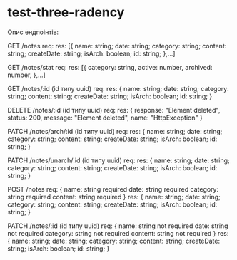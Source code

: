 # test-three-radency

Опис ендпоінтів:

GET /notes
req:
res: [{
name: string;
date: string;
category: string;
content: string;
createDate: string;
isArch: boolean;
id: string;
},...]

GET /notes/stat
req:
res: [{
category: string,
active: number,
archived: number,
},...]

GET /notes/:id (id типу uuid)
req:
res: {
name: string;
date: string;
category: string;
content: string;
createDate: string;
isArch: boolean;
id: string;
}

DELETE /notes/:id (id типу uuid)
req:
res: {
response: "Element <id> deleted",
status: 200,
message: "Element <id> deleted",
name: "HttpException"
}

PATCH /notes/arch/:id (id типу uuid)
req:
res: {
name: string;
date: string;
category: string;
content: string;
createDate: string;
isArch: boolean;
id: string;
}

PATCH /notes/unarch/:id (id типу uuid)
req:
res: {
name: string;
date: string;
category: string;
content: string;
createDate: string;
isArch: boolean;
id: string;
}

POST /notes
req: {
name: string required
date: string required
category: string required
content: string required
}
res: {
name: string;
date: string;
category: string;
content: string;
createDate: string;
isArch: boolean;
id: string;
}

PATCH /notes/:id (id типу uuid)
req: {
name: string not required
date: string not required
category: string not required
content: string not required
}
res: {
name: string;
date: string;
category: string;
content: string;
createDate: string;
isArch: boolean;
id: string;
}
